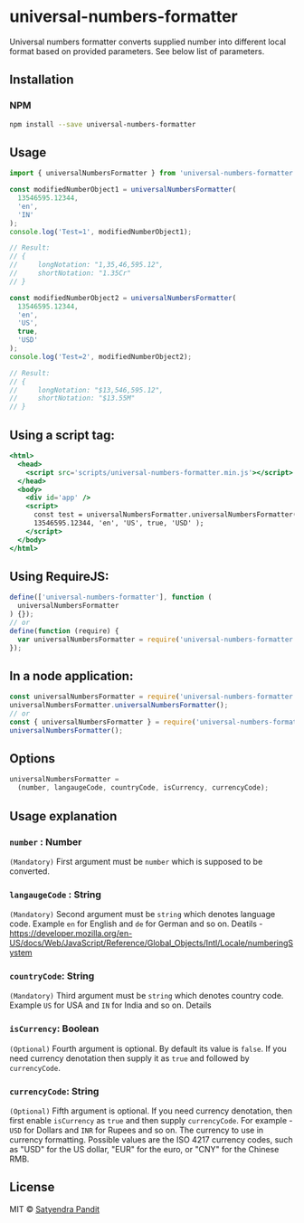 # universal-numbers-formatter

Universal numbers formatter converts supplied number into different local format based on provided parameters. See below list of parameters.

## Installation

### NPM

```bash
npm install --save universal-numbers-formatter
```

## Usage

```jsx
import { universalNumbersFormatter } from 'universal-numbers-formatter';

const modifiedNumberObject1 = universalNumbersFormatter(
  13546595.12344,
  'en',
  'IN'
);
console.log('Test=1', modifiedNumberObject1);

// Result:
// {
//     longNotation: "1,35,46,595.12",
//     shortNotation: "1.35Cr"
// }

const modifiedNumberObject2 = universalNumbersFormatter(
  13546595.12344,
  'en',
  'US',
  true,
  'USD'
);
console.log('Test=2', modifiedNumberObject2);

// Result:
// {
//     longNotation: "$13,546,595.12",
//     shortNotation: "$13.55M"
// }
```

## Using a script tag:

```jsx
<html>
  <head>
    <script src='scripts/universal-numbers-formatter.min.js'></script>
  </head>
  <body>
    <div id='app' />
    <script>
      const test = universalNumbersFormatter.universalNumbersFormatter(
      13546595.12344, 'en', 'US', true, 'USD' );
    </script>
  </body>
</html>
```

## Using RequireJS:

```js
define(['universal-numbers-formatter'], function (
  universalNumbersFormatter
) {});
// or
define(function (require) {
  var universalNumbersFormatter = require('universal-numbers-formatter');
});
```

## In a node application:

```js
const universalNumbersFormatter = require('universal-numbers-formatter');
universalNumbersFormatter.universalNumbersFormatter();
// or
const { universalNumbersFormatter } = require('universal-numbers-formatter');
universalNumbersFormatter();
```

## Options

```js
universalNumbersFormatter =
  (number, langaugeCode, countryCode, isCurrency, currencyCode);
```

## Usage explanation

### `number` : Number

`(Mandatory)` First argument must be `number` which is supposed to be converted.

### `langaugeCode` : String

`(Mandatory)` Second argument must be `string` which denotes language code. Example `en` for English and `de` for German and so on. Deatils - https://developer.mozilla.org/en-US/docs/Web/JavaScript/Reference/Global_Objects/Intl/Locale/numberingSystem

### `countryCode`: String

`(Mandatory)` Third argument must be `string` which denotes country code. Example `US` for USA and `IN` for India and so on. Details

### `isCurrency`: Boolean

`(Optional)` Fourth argument is optional. By default its value is `false`. If you need currency denotation then supply it as `true` and followed by `currencyCode`.

### `currencyCode`: String

`(Optional)` Fifth argument is optional. If you need currency denotation, then first enable `isCurrency` as `true` and then supply `currencyCode`. For example - `USD` for Dollars and `INR` for Rupees and so on. The currency to use in currency formatting. Possible values are the ISO 4217 currency codes, such as "USD" for the US dollar, "EUR" for the euro, or "CNY" for the Chinese RMB.

## License

MIT © [Satyendra Pandit](https://github.com/satyendra2013)
